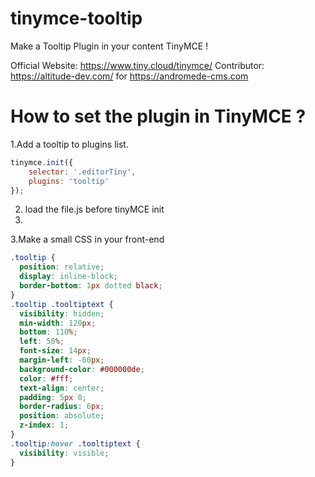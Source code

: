 # tinymce-tooltip
Make a Tooltip Plugin in your content TinyMCE !

Official Website: https://www.tiny.cloud/tinymce/
Contributor: https://altitude-dev.com/ for https://andromede-cms.com

# How to set the plugin in TinyMCE ?

1.Add a tooltip to plugins list.

```js
tinymce.init({
	selector: '.editorTiny',
	plugins: 'tooltip'
});
```

2. load the file.js before tinyMCE init
3. 
   <script src="/js/plugins/tooltip.js"></script>
   <script>
    	tinymce.init({
		selector: '.editorTiny',
		plugins: 'tooltip'
	});
   </script>

3.Make a small CSS in your front-end

```css
.tooltip {
  position: relative;
  display: inline-block;
  border-bottom: 1px dotted black;
}
.tooltip .tooltiptext {
  visibility: hidden;
  min-width: 120px;
  bottom: 110%;
  left: 50%;
  font-size: 14px;
  margin-left: -60px;
  background-color: #000000de;
  color: #fff;
  text-align: center;
  padding: 5px 0;
  border-radius: 6px;
  position: absolute;
  z-index: 1;
}
.tooltip:hover .tooltiptext {
  visibility: visible;
}
```
